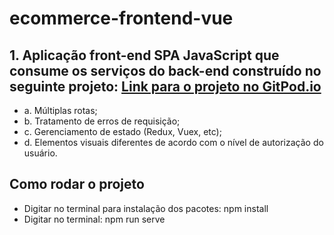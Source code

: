 # ecommerce-frontend-vue

## 1. Aplicação front-end SPA JavaScript que consume os serviços do back-end construído no seguinte projeto: [Link para o projeto no GitPod.io](http://gitpod.io/#https://github.com/guilhermemigliano/spring-boot-ecommerce)
- a. Múltiplas rotas;
- b. Tratamento de erros de requisição;
- c. Gerenciamento de estado (Redux, Vuex, etc);
- d. Elementos visuais diferentes de acordo com o nível de autorização do
usuário.

## Como rodar o projeto

- Digitar no terminal para instalação dos pacotes: npm install 
- Digitar no terminal: npm run serve
